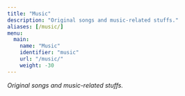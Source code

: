 ```yaml
---
title: "Music"
description: "Original songs and music-related stuffs."
aliases: [/music/]
menu:
  main:
    name: "Music"
    identifier: "music"
    url: "/music/"
    weight: -30
---
```


*Original songs and music-related stuffs.*